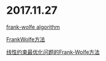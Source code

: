 # 2017.11.27

[frank-wolfe algorithm](http://www.stronglyconvex.com/blog/frank-wolfe.html)

[FrankWolfe方法](http://blog.csdn.net/gnefniu/article/details/17529609)

[线性约束最优化问题的Frank-Wolfe方法](http://blog.csdn.net/hanlin_tan/article/details/48108301)

